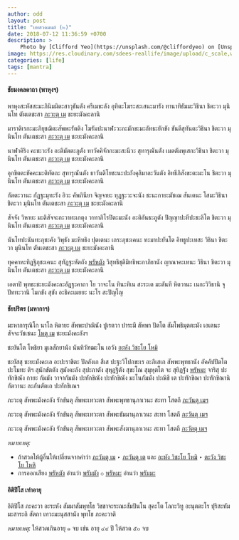 ```yaml
---
author: odd
layout: post
title: "บทสวดมนต์ (๒)"
date: 2018-07-12 11:36:59 +0700
description: >
    Photo by [Clifford Yeo](https://unsplash.com/@cliffordyeo) on [Unsplash](https://unsplash.com/)
image: https://res.cloudinary.com/sdees-reallife/image/upload/c_scale,w_1024/v1531371258/clifford-yeo-486416-unsplash.jpg
categories: [life]
tags: [mantra]
---
```

#### ชัยมงคลคาถา (พาหุงฯ)
พาหุงสะหัสสะมะภินิมมิตะสาวุธันตัง ครีเมขะลัง อุทิตะโฆระสะเสนะมารัง ทานาทิธัมมะวิธินา ชิตะวา มุนินโท ตันเตชะสา <u>ภะวะตุ เม</u> ชะยะมังคะลานิ

มาราติเรกะมะภิยุชฌิตะสัพพะรัตติง โฆรัมปะนาฬะวะกะมักขะมะถัทธะยักขัง ขันตีสุทันตะวิธินา ชิตะวา มุนินโท ตันเตชะสา <u>ภะวะตุ เม</u> ชะยะมังคะลานิ

นาฬาคิริง คะชะวะรัง อะติมัตตะภูตัง ทาวัคคิจักกะมะสะนีวะ สุทารุณันตัง เมตตัมพุเสกะวิธินา ชิตะวา มุนินโท ตันเตชะสา <u>ภะวะตุ เม</u> ชะยะมังคะลานิ

อุกขิตตะขัคคะมะติหัตถะ สุทารุณันตัง ธาวันติโยชะนะปะถังคุลิมาละวันตัง อิทธีภิสังขะตะมะโน ชิตะวา มุนินโท ตันเตชะสา <u>ภะวะตุ เม</u> ชะยะมังคะลานิ

กัตตะวานะ กัฏฐะมุทะรัง อิวะ คัพภินียา จิญจายะ ทุฏฐะวะจะนัง ชะนะกายะมัชเฌ สันเตนะ โสมะวิธินา ชิตะวา มุนินโท ตันเตชะสา <u>ภะวะตุ เม</u> ชะยะมังคะลานิ

สัจจัง วิหายะ มะติสัจจะกะวาทะเกตุง วาทาภิโรปิตะมะนัง อะติอันธะภูตัง ปัญญาปะทีปะชะลิโต ชิตะวา มุนินโท ตันเตชะสา <u>ภะวะตุ เม</u> ชะยะมังคะลานิ

นันโทปะนันทะภุชะคัง วิพุธัง มะหิทธิง ปุตเตนะ เถระภุชะเคนะ ทะมาปะยันโต อิทธูปะเทสะ วิธินา ชิตะวา มุนินโท ตันเตชะสา <u>ภะวะตุ เม</u> ชะยะมังคะลานิ

ทุคคาหะทิฏฐิภุชะเคนะ สุทัฏฐะหัตถัง <u>พรัหมัง</u> วิสุทธิชุติมิทธิพะกาภิธานัง ญาณาคะเทนะ วิธินา ชิตะวา มุนินโท ตันเตชะสา <u>ภะวะตุ เม</u> ชะยะมังคะลานิ

เอตาปิ พุทธะชะยะมังคะละอัฏฐะคาถา โย วาจะโน ทินะทิเน สะระเต มะตันที หิตวานะ เนกะวิวิธานิ จุปัททะวานิ โมกขัง สุขัง อะธิคะเมยยะ นะโร สะปัญโญ

#### ชัยปริตร (มหากาฯ)
มะหาการุณิโก นาโถ หิตายะ สัพพะปาณินัง ปูเรตวา ปาระมี สัพพา ปัตโต สัมโพธิมุตตะมัง เอเตนะ สัจจะวัชเชนะ <u>โหตุ เม</u> ชะยะมังคะลังฯ

ชะยันโต โพธิยา มูเลสักยานัง นันทิวัฑฒะโน เอวัง <u>อะหัง วิชะโย โหมิ</u>

ชะยัสสุ ชะยะมังคะเล อะปะราชิตะ ปัลลังเก สีเส ปะฐะวิโปกขะเร อะภิเสเก สัพพะพุทธานัง อัคคัปปัตโต ปะโมทะ ติฯ สุนักขัตตัง สุมังคะลัง สุปะภาตัง สุหุฏฐิตัง สุขะโณ สุมุหุตโต จะ สุยิฏฐัง <u>พรัหมะ</u> จาริสุ ปะทักขิณัง กายะ กัมมัง วาจากัมมัง ปะทักขิณัง ปะทักขิณัง มะโนกัมมัง ปะณิธี เต ปะทักขิณา ปะทักขิณานิ กัตวานะ ละภันตัตเถ ปะทักขิเณฯ

ภะวะตุ สัพพะมังคะลัง รักขันตุ สัพพะเทวะตา สัพพะพุทธานุภาเวนะ สะทา โสตถี <u>ภะวันตุ เมฯ</u>

ภะวะตุ สัพพะมังคะลัง รักขันตุ สัพพะเทวะตา สัพพะธัมมานุภาเวนะ สะทา โสตถี <u>ภะวันตุ เมฯ</u>

ภะวะตุ สัพพะมังคะลัง รักขันตุ สัพพะเทวะตา สัพพะสังฆานุภาเวนะ สะทา โสตถี <u>ภะวัตตุ เมฯ</u>

*หมายเหตุ:*
- ถ้าสวดให้ผู้อื่นให้เปลี่ยนจากคำว่า <u>ภะวันตุ เม</u> ‣ <u>ภะวันตุ เต</u> และ <u>อะหัง วิชะโย โหมิ</u> ‣ <u>ตะวัง วิชะโย โหหิ</u>
- การออกเสียง <u>พรัหมัง</u> อ่านว่า <u>พรัมมัง</u> ⚬ <u>พรัหมะ</u> อ่านว่า <u>พรัมมะ</u>

#### อิติปิโส เท่าอายุ
อิติปิโส ภะคะวา อะระหัง สัมมาสัมพุทโธ วิชชาจะระณะสัมปันโน สุคะโต โลกะวิทู อะนุตตะโร ปุริสะทัมมะสาระถิ สัตถา เทวะมะนุสสานัง พุทโธ ภะคะวาติ

*หมายเหตุ:* ให้สวดเกินอายุ ๑ จบ เช่น อายุ ๔๙ ปี ให้สวด ๕๐ จบ
